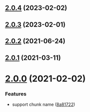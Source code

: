 ## [2.0.4](https://github.com/imcuttle/react-webpack-lazyloader/compare/v2.0.3...v2.0.4) (2023-02-02)

## [2.0.3](https://github.com/imcuttle/react-webpack-lazyloader/compare/v2.0.2...v2.0.3) (2023-02-01)

## [2.0.2](https://github.com/imcuttle/react-webpack-lazyloader/compare/v2.0.1...v2.0.2) (2021-06-24)

## [2.0.1](https://github.com/imcuttle/react-webpack-lazyloader/compare/v2.0.0...v2.0.1) (2021-03-11)

# [2.0.0](https://github.com/imcuttle/react-webpack-lazyloader/compare/8a8172245d90b10c268d70fa3051e33558f5049e...v2.0.0) (2021-02-02)

### Features

- support chunk name ([8a81722](https://github.com/imcuttle/react-webpack-lazyloader/commit/8a8172245d90b10c268d70fa3051e33558f5049e))
